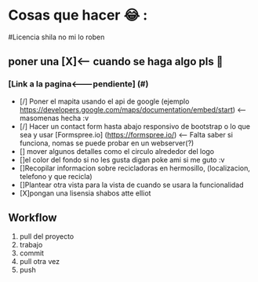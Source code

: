 # Cosas que hacer :joy: :
#Licencia shila no mi lo roben
## poner una [X]<-- cuando se haga algo pls :poop:
### [Link a la pagina<---pendiente] (#)
- [/] Poner el mapita usando el api de google (ejemplo https://developers.google.com/maps/documentation/embed/start) <--masomenas hecha :v
- [/] Hacer un contact form hasta abajo responsivo de bootstrap o lo que sea y usar [Formspree.io] (https://formspree.io/) <-- Falta saber si funciona, nomas se puede probar en un webserver(?)
- [] mover algunos detalles como el circulo alrededor del logo
- []el color del fondo si no les gusta digan poke ami si me guto :v
- []Recopilar informacion sobre recicladoras en hermosillo, (localizacion, telefono y que recicla)
- []Plantear otra vista para la vista de cuando se usara la funcionalidad
- [X]pongan una lisensia shabos atte elliot
## Workflow
1. pull del proyecto
2. trabajo
3. commit
4. pull otra vez
5. push
